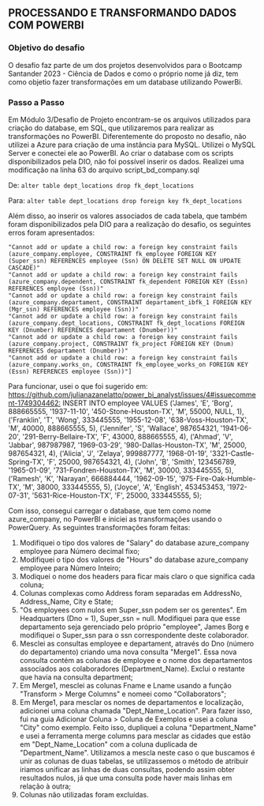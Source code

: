 ## PROCESSANDO E TRANSFORMANDO DADOS COM POWERBI

### Objetivo do desafio

O desafio faz parte de um dos projetos desenvolvidos para o Bootcamp Santander 2023 - Ciência de Dados e como o próprio nome já diz, tem como objetio fazer transformações em um database utilizando PowerBi.

### Passo a Passo

Em Módulo 3/Desafio de Projeto encontram-se os arquivos utilizados para criação do database, em SQL, que utilizaremos para realizar as transformações no PowerBI.
Diferentemente do proposto no desafio, não utilizei a Azure para criação de uma instância para MySQL. 
Utilizei o MySQL Server e conectei ele ao PowerBI.
Ao criar o database com os scripts disponibilizados pela DIO, não foi possível inserir os dados. 
Realizei uma modificação na linha 63 do arquivo script_bd_company.sql

De: ```alter table dept_locations drop fk_dept_locations``` 

Para: ```alter table dept_locations drop foreign key fk_dept_locations```

Além disso, ao inserir os valores associados de cada tabela, que também foram disponibilizados pela DIO para a realização do desafio, os seguintes erros foram apresentados: 

```
"Cannot add or update a child row: a foreign key constraint fails (azure_company.employee, CONSTRAINT fk_employee FOREIGN KEY (Super_ssn) REFERENCES employee (Ssn) ON DELETE SET NULL ON UPDATE CASCADE)"
"Cannot add or update a child row: a foreign key constraint fails (azure_company.dependent, CONSTRAINT fk_dependent FOREIGN KEY (Essn) REFERENCES employee (Ssn))"
"Cannot add or update a child row: a foreign key constraint fails (azure_company.departament, CONSTRAINT departament_ibfk_1 FOREIGN KEY (Mgr_ssn) REFERENCES employee (Ssn))"
"Cannot add or update a child row: a foreign key constraint fails (azure_company.dept_locations, CONSTRAINT fk_dept_locations FOREIGN KEY (Dnumber) REFERENCES departament (Dnumber))"
"Cannot add or update a child row: a foreign key constraint fails (azure_company.project, CONSTRAINT fk_project FOREIGN KEY (Dnum) REFERENCES departament (Dnumber))"
"Cannot add or update a child row: a foreign key constraint fails (azure_company.works_on, CONSTRAINT fk_employee_works_on FOREIGN KEY (Essn) REFERENCES employee (Ssn))"]
 ```

Para funcionar, usei o que foi sugerido em:
<https://github.com/julianazanelatto/power_bi_analyst/issues/4#issuecomment-1749304462:>
INSERT INTO employee VALUES ('James', 'E', 'Borg', 888665555, '1937-11-10', '450-Stone-Houston-TX', 'M', 55000, NULL, 1),
('Franklin', 'T', 'Wong', 333445555, '1955-12-08', '638-Voss-Houston-TX', 'M', 40000, 888665555, 5),
('Jennifer', 'S', 'Wallace', 987654321, '1941-06-20', '291-Berry-Bellaire-TX', 'F', 43000, 888665555, 4),
('Ahmad', 'V', 'Jabbar', 987987987, '1969-03-29', '980-Dallas-Houston-TX', 'M', 25000, 987654321, 4),
('Alicia', 'J', 'Zelaya', 999887777, '1968-01-19', '3321-Castle-Spring-TX', 'F', 25000, 987654321, 4),
('John', 'B', 'Smith', 123456789, '1965-01-09', '731-Fondren-Houston-TX', 'M', 30000, 333445555, 5),
('Ramesh', 'K', 'Narayan', 666884444, '1962-09-15', '975-Fire-Oak-Humble-TX', 'M', 38000, 333445555, 5),
('Joyce', 'A', 'English', 453453453, '1972-07-31', '5631-Rice-Houston-TX', 'F', 25000, 333445555, 5);

Com isso, consegui carregar o database, que tem como nome azure_company, no PowerBI e iniciei as transformações usando o PowerQuery.
As seguintes transformações foram feitas: 

1. Modifiquei o tipo dos valores de "Salary" do database azure_company employee para Número decimal fixo;
2. Modifiquei o tipo dos valores de "Hours" do database azure_company employee para Número Inteiro;
3. Modiquei o nome dos headers para ficar mais claro o que significa cada coluna;
4. Colunas complexas como Address foram separadas em AddressNo, Address_Name, City e State;
5. "Os employees com nulos em Super_ssn podem ser os gerentes". Em Headquarters (Dno = 1), Super_ssn = null. Modifiquei para que esse departamento seja gerenciado pelo próprio "employee", James Borg e modifiquei o Super_ssn para o ssn correspondente deste colaborador.
6. Mesclei as consultas employee e departament, através do Dno (número do departamento) criando uma nova consulta "Merge1". Essa nova consulta contém as colunas de employee e o nome dos departamentos associados aos colaboradores (Department_Name). Exclui o restante que havia na consulta department;
7. Em Merge1, mesclei as colunas Fname e Lname usando a função "Transform > Merge Columns" e nomeei como "Collaborators";
8. Em Merge1, para mesclar os nomes de departamentos e localização, adicionei uma coluna chamada "Dept_Name_Location". Para fazer isso, fui na guia Adicionar Coluna > Coluna de Exemplos e usei a coluna "City" como exemplo. Feito isso, dupliquei a coluna "Department_Name" e usei a ferramenta merge columns para mesclar as cidades que estão em "Dept_Name_Location" com a coluna duplicada de "Department_Name". Utilizamos a mescla neste caso o que buscamos é unir as colunas de duas tabelas, se utilizassemos o método de atribuir iriamos unificar as linhas de duas consultas, podendo assim obter resultados nulos, já que uma consulta pode haver mais linhas em relação à outra;
9. Colunas não utilizadas foram excluídas.
    


